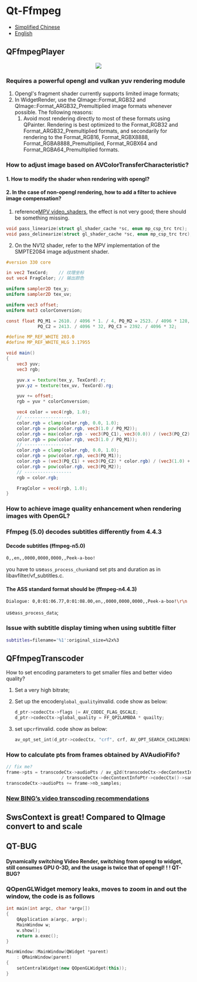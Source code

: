 # Qt-Ffmpeg

-   [Simplified Chinese](README.md)
-   [English](README.en.md)

## QFfmpegPlayer

<div align=center><img src="doc/player.jpeg"></div>

### Requires a powerful opengl and vulkan yuv rendering module

1.  Opengl's fragment shader currently supports limited image formats;
2.  In WidgetRender, use the QImage::Format_RGB32 and QImage::Format_ARGB32_Premultiplied image formats whenever possible. The following reasons:
    1.  Avoid most rendering directly to most of these formats using QPainter. Rendering is best optimized to the Format_RGB32  and Format_ARGB32_Premultiplied formats, and secondarily for rendering to the Format_RGB16, Format_RGBX8888,  Format_RGBA8888_Premultiplied, Format_RGBX64 and Format_RGBA64_Premultiplied formats.

### How to adjust image based on AVColorTransferCharacteristic?

#### 1. How to modify the shader when rendering with opengl?

#### 2. In the case of non-opengl rendering, how to add a filter to achieve image compensation?

1.  reference[MPV video_shaders](https://github.com/mpv-player/mpv/blob/master/video/out/gpu/video_shaders.c#L341), the effect is not very good; there should be something missing.

```cpp
void pass_linearize(struct gl_shader_cache *sc, enum mp_csp_trc trc);
void pass_delinearize(struct gl_shader_cache *sc, enum mp_csp_trc trc);
```

2.  On the NV12 shader, refer to the MPV implementation of the SMPTE2084 image adjustment shader.

```glsl
#version 330 core

in vec2 TexCord;    // 纹理坐标
out vec4 FragColor; // 输出颜色

uniform sampler2D tex_y;
uniform sampler2D tex_uv;

uniform vec3 offset;
uniform mat3 colorConversion;

const float PQ_M1 = 2610. / 4096 * 1. / 4, PQ_M2 = 2523. / 4096 * 128, PQ_C1 = 3424. / 4096,
            PQ_C2 = 2413. / 4096 * 32, PQ_C3 = 2392. / 4096 * 32;

#define MP_REF_WHITE 203.0
#define MP_REF_WHITE_HLG 3.17955

void main()
{
    vec3 yuv;
    vec3 rgb;

    yuv.x = texture(tex_y, TexCord).r;
    yuv.yz = texture(tex_uv, TexCord).rg;

    yuv += offset;
    rgb = yuv * colorConversion;

    vec4 color = vec4(rgb, 1.0);
    // ------------------
    color.rgb = clamp(color.rgb, 0.0, 1.0);
    color.rgb = pow(color.rgb, vec3(1.0 / PQ_M2));
    color.rgb = max(color.rgb - vec3(PQ_C1), vec3(0.0)) / (vec3(PQ_C2) - vec3(PQ_C3) * color.rgb);
    color.rgb = pow(color.rgb, vec3(1.0 / PQ_M1));
    // ------------------
    color.rgb = clamp(color.rgb, 0.0, 1.0);
    color.rgb = pow(color.rgb, vec3(PQ_M1));
    color.rgb = (vec3(PQ_C1) + vec3(PQ_C2) * color.rgb) / (vec3(1.0) + vec3(PQ_C3) * color.rgb);
    color.rgb = pow(color.rgb, vec3(PQ_M2));
    // ------------------
    rgb = color.rgb;

    FragColor = vec4(rgb, 1.0);
}
```

### How to achieve image quality enhancement when rendering images with OpenGL?

### Ffmpeg (5.0) decodes subtitles differently from 4.4.3

#### Decode subtitles (ffmpeg-n5.0)

```bash
0,,en,,0000,0000,0000,,Peek-a-boo!
```

you have to use`ass_process_chunk`and set pts and duration as in libavfilter/vf_subtitles.c.

#### The ASS standard format should be (ffmpeg-n4.4.3)

```bash
Dialogue: 0,0:01:06.77,0:01:08.00,en,,0000,0000,0000,,Peek-a-boo!\r\n
```

use`ass_process_data`;

### Issue with subtitle display timing when using subtitle filter

```bash
subtitles=filename='%1':original_size=%2x%3
```

## QFfmpegTranscoder

How to set encoding parameters to get smaller files and better video quality?

1.  Set a very high bitrate;

2.  Set up the encoder`global_quality`invalid. code show as below:

    ```C++
    d_ptr->codecCtx->flags |= AV_CODEC_FLAG_QSCALE;
    d_ptr->codecCtx->global_quality = FF_QP2LAMBDA * quailty;
    ```

3.  set up`crf`invalid. code show as below:

    ```C++
    av_opt_set_int(d_ptr->codecCtx, "crf", crf, AV_OPT_SEARCH_CHILDREN);
    ```

### How to calculate pts from frames obtained by AVAudioFifo?

```C++
// fix me?
frame->pts = transcodeCtx->audioPts / av_q2d(transcodeCtx->decContextInfoPtr->timebase())
                     / transcodeCtx->decContextInfoPtr->codecCtx()->sampleRate();
transcodeCtx->audioPts += frame->nb_samples;
```

### [New BING’s video transcoding recommendations](./doc/bing_transcode.md)

## SwsContext is great! Compared to QImage convert to and scale

## QT-BUG

#### Dynamically switching Video Render, switching from opengl to widget, still consumes GPU 0-3D, and the usage is twice that of opengl! ! ! QT-BUG?

### QOpenGLWidget memory leaks, moves to zoom in and out the window, the code is as follows

```C++
int main(int argc, char *argv[])
{
    QApplication a(argc, argv);
    MainWindow w;
    w.show();
    return a.exec();
}

MainWindow::MainWindow(QWidget *parent)
    : QMainWindow(parent)
{
    setCentralWidget(new QOpenGLWidget(this));
}

```
